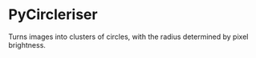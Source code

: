 PyCircleriser
=============

Turns images into clusters of circles, with the radius determined by pixel brightness.
